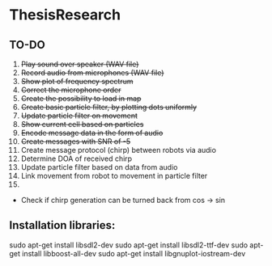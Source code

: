 # ThesisResearch

## TO-DO

<ol>
  <li><s>Play sound over speaker (WAV file)</s></li>
  <li><s>Record audio from microphones (WAV file)</s></li>
  <li><s>Show plot of frequency spectrum</s></li>
  <li><s>Correct the microphone order</s></li>
  <li><s>Create the possibility to load in map</s></li>
  <li><s>Create basic particle filter, by plotting dots uniformly</s></li>
  <li><s>Update particle filter on movement</s></li>
  <li><s>Show current cell based on particles</s></li>
  <li><s>Encode message data in the form of audio</s></li>
  <li><s>Create messages with SNR of -5</s></li>
  <li>Create message protocol (chirp) between robots via audio</li>
  <li>Determine DOA of received chirp</li>
  <li>Update particle filter based on data from audio</li>
  <li>Link movement from robot to movement in particle filter</li>
  <li></li>
</ol>

- Check if chirp generation can be turned back from cos -> sin

## Installation libraries:
sudo apt-get install libsdl2-dev
sudo apt-get install libsdl2-ttf-dev
sudo apt-get install libboost-all-dev
sudo apt-get install libgnuplot-iostream-dev

